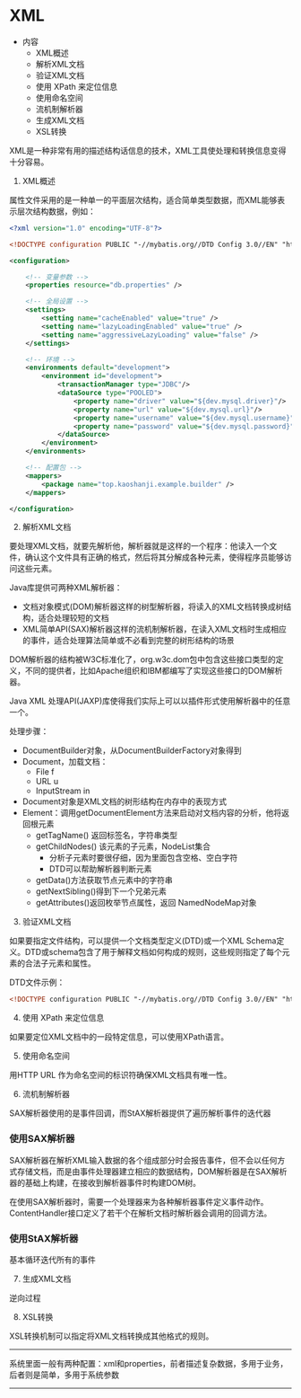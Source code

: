 #   XML

-   内容
    -   XML概述
    -   解析XML文档
    -   验证XML文档
    -   使用 XPath 来定位信息
    -   使用命名空间
    -   流机制解析器
    -   生成XML文档
    -   XSL转换

XML是一种非常有用的描述结构话信息的技术，XML工具使处理和转换信息变得十分容易。


1.  XML概述

属性文件采用的是一种单一的平面层次结构，适合简单类型数据，而XML能够表示层次结构数据，例如：

```xml
<?xml version="1.0" encoding="UTF-8"?>

<!DOCTYPE configuration PUBLIC "-//mybatis.org//DTD Config 3.0//EN" "http://mybatis.org/dtd/mybatis-3-config.dtd">

<configuration>

	<!-- 变量参数 -->
	<properties resource="db.properties" />

	<!-- 全局设置 -->
	<settings>
		<setting name="cacheEnabled" value="true" />
		<setting name="lazyLoadingEnabled" value="true" />
		<setting name="aggressiveLazyLoading" value="false" />
	</settings>

	<!-- 环境 -->
	<environments default="development">
		<environment id="development">
			<transactionManager type="JDBC"/>
			<dataSource type="POOLED">
				<property name="driver" value="${dev.mysql.driver}"/>
				<property name="url" value="${dev.mysql.url}"/>
				<property name="username" value="${dev.mysql.username}"/>
				<property name="password" value="${dev.mysql.password}"/>
			</dataSource>
		</environment>
	</environments>

	<!-- 配置包 -->
	<mappers>
		<package name="top.kaoshanji.example.builder" />
	</mappers>

</configuration>

```

2.  解析XML文档

要处理XML文档，就要先解析他，解析器就是这样的一个程序：他读入一个文件，确认这个文件具有正确的格式，然后将其分解成各种元素，使得程序员能够访问这些元素。

Java库提供可两种XML解析器：

-   文档对象模式(DOM)解析器这样的树型解析器，将读入的XML文档转换成树结构，适合处理较短的文档
-   XML简单API(SAX)解析器这样的流机制解析器，在读入XML文档时生成相应的事件，适合处理算法简单或不必看到完整的树形结构的场景

DOM解析器的结构被W3C标准化了，org.w3c.dom包中包含这些接口类型的定义，不同的提供者，比如Apache组织和IBM都编写了实现这些接口的DOM解析器。

Java XML 处理API(JAXP)库使得我们实际上可以以插件形式使用解析器中的任意一个。

处理步骤：

-   DocumentBuilder对象，从DocumentBuilderFactory对象得到
-   Document，加载文档：
    -   File f
    -   URL u
    -   InputStream in
-   Document对象是XML文档的树形结构在内存中的表现方式
-   Element：调用getDocumentElement方法来启动对文档内容的分析，他将返回根元素
    -   getTagName() 返回标签名，字符串类型
    -   getChildNodes() 该元素的子元素，NodeList集合
        -   分析子元素时要很仔细，因为里面包含空格、空白字符
        -   DTD可以帮助解析器判断元素
    -   getData()方法获取节点元素中的字符串
    -   getNextSibling()得到下一个兄弟元素
    -   getAttributes()返回枚举节点属性，返回 NamedNodeMap对象


3.  验证XML文档

如果要指定文件结构，可以提供一个文档类型定义(DTD)或一个XML Schema定义。DTD或schema包含了用于解释文档如何构成的规则，这些规则指定了每个元素的合法子元素和属性。

DTD文件示例：

```html
<!DOCTYPE configuration PUBLIC "-//mybatis.org//DTD Config 3.0//EN" "http://mybatis.org/dtd/mybatis-3-config.dtd">
```

4.  使用 XPath 来定位信息

如果要定位XML文档中的一段特定信息，可以使用XPath语言。


5.  使用命名空间

用HTTP URL 作为命名空间的标识符确保XML文档具有唯一性。

6.  流机制解析器


SAX解析器使用的是事件回调，而StAX解析器提供了遍历解析事件的迭代器

### 使用SAX解析器

SAX解析器在解析XML输入数据的各个组成部分时会报告事件，但不会以任何方式存储文档，而是由事件处理器建立相应的数据结构，DOM解析器是在SAX解析器的基础上构建，在接收到解析器事件时构建DOM树。

在使用SAX解析器时，需要一个处理器来为各种解析器事件定义事件动作。ContentHandler接口定义了若干个在解析文档时解析器会调用的回调方法。

### 使用StAX解析器

基本循环迭代所有的事件

7.  生成XML文档

逆向过程

8.  XSL转换

XSL转换机制可以指定将XML文档转换成其他格式的规则。

----

系统里面一般有两种配置：xml和properties，前者描述复杂数据，多用于业务，后者则是简单，多用于系统参数

----
